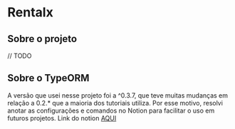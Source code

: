 # Rentalx
## Sobre o projeto
// TODO

## Sobre o TypeORM
A versão que usei nesse projeto foi a ^0.3.7, que teve muitas mudanças em relação a 0.2.* que a maioria dos tutoriais utiliza. Por esse motivo, resolvi anotar as configurações e comandos no Notion para facilitar o uso em futuros projetos. Link do notion [AQUI]()
